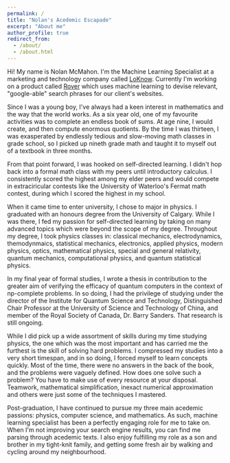 ```yaml
---
permalink: /
title: "Nolan's Acedemic Escapade"
excerpt: "About me"
author_profile: true
redirect_from: 
  - /about/
  - /about.html
---
```


Hi! My name is Nolan McMahon. I'm the Machine Learning Specialist at a marketing and technology company called [LoKnow](https://loknow.com/). Currently I'm working on a product called [Rover](https://loknow.com/platforms/rover/) which uses machine learning to devise relevant, "google-able" search phrases for our client's websites.

Since I was a young boy, I've always had a keen interest in mathematics and the way that the world works. As a six year old, one of my favourite activities was to complete an endless book of sums. At age nine, I would create, and then compute enormous quotients. By the time I was thirteen, I was exasperated by endlessly tedious and slow-moving math classes in grade school, so I picked up nineth grade math and taught it to myself out of a textbook in three months.

From that point forward, I was hooked on self-directed learning. I didn't hop back into a formal math class with my peers until introductory calculus. I consistently scored the highest among my elder peers and would compete in extraciricular contests like the University of Waterloo's Fermat math contest, during which I scored the highest in my school.

When it came time to enter university, I chose to major in physics. I graduated with an honours degree from the University of Calgary. While I was there, I fed my passion for self-directed learning by taking on many advanced topics which were beyond the scope of my degree. Throughout my degree, I took physics classes in: classical mechanics, electrodynamics, themodynmaics, statistical mechanics, electronics, applied physics, modern physics, optics, mathematical physics, special and general relativity, quantum mechanics, computational physics, and quantum statistical physics.

In my final year of formal studies, I wrote a thesis in contribution to the greater aim of verifying the efficacy of quantum computers in the context of np-complete problems. In so doing, I had the privilege of studying under the director of the Institute for Quantum Science and Technology, Distinguished Chair Professor at the University of Science and Technology of China, and member of the Royal Society of Canada, Dr. Barry Sanders. That research is still ongoing.

While I did pick up a wide assortment of skills during my time studying physics, the one which was the most important and has carried me the furthest is the skill of solving hard problems. I compressed my studies into a very short timespan, and in so doing, I forced myself to learn concepts quickly. Most of the time, there were no answers in the back of the book, and the problems were vaguely defined. How does one solve such a problem? You have to make use of every resource at your disposal. Teamwork, mathematical simplification, inexact numerical approximation and others were just some of the techniques I mastered.

Post-graduation, I have continued to pursue my three main acedemic passions: physics, computer science, and mathematics. As such, machine learning specialist has been a perfectly engaging role for me to take on. When I'm not improving your search engine results, you can find me parsing through acedemic texts. I also enjoy fulfilling my role as a son and brother in my tight-knit family, and getting some fresh air by walking and cycling around my neighbourhood.
